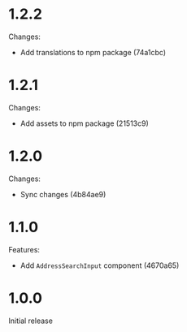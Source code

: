 # 1.2.2

Changes:

- Add translations to npm package (74a1cbc)

# 1.2.1

Changes:

- Add assets to npm package (21513c9)

# 1.2.0

Changes:

- Sync changes (4b84ae9)

# 1.1.0

Features:

- Add `AddressSearchInput` component (4670a65)

# 1.0.0

Initial release
